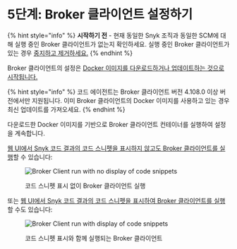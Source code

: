 # 5단계: Broker 클라이언트 설정하기

{% hint style="info" %}
**시작하기 전** - 현재 동일한 Snyk 조직과 동일한 SCM에 대해 실행 중인 Broker 클라이언트가 없는지 확인하세요. 실행 중인 Broker 클라이언트가 있는 경우 [중지하고 제거하세요.](../step-2-removing-an-existing-broker-client.md)
{% endhint %}

Broker 클라이언트의 설정은 [Docker 이미지를 다운로드하거나 업데이트하는 것으로 시작됩니다. ](step-5.1-downloading-or-updating-the-snyk-broker-client-docker-image.md)

{% hint style="info" %}
코드 에이전트는 Broker 클라이언트 버전 4.108.0 이상 버전에서만 지원됩니다. 이미 Broker 클라이언트의 Docker 이미지를 사용하고 있는 경우 최신 업데이트를 가져오세요.
{% endhint %}

다운로드한 Docker 이미지를 기반으로 Broker 클라이언트 컨테이너를 실행하여 설정을 계속합니다.

[웹 UI에서 Snyk 코드 결과의 코드 스니펫을 표시하지 않고도 Broker 클라이언트를 실행](step-5.2a-running-the-broker-client-without-the-code-snippet-display.md)할 수 있습니다:

<figure><img src="../../../../../.gitbook/assets/Broker - Results - without code snippets (1) (1) (1) (1) (1) (1) (1) (1) (1) (1) (1) (1) (1) (1) (1) (1) (1) (1) (1) (1) (1) (1) (1) (1) (1) (1) (1) (1) (1) (1) (1) (1) (1) (1) (1) (1) (4) (1).png" alt="Broker Client run with no display of code snippets"><figcaption><p>코드 스니펫 표시 없이 Broker 클라이언트 실행</p></figcaption></figure>

또는 [웹 UI에서 Snyk 코드 결과의 코드 스니펫을 표시하여 Broker 클라이언트를 실행](step-5.2b-running-the-broker-client-with-the-code-snippets-display.md)할 수도 있습니다:

<figure><img src="../../../../../.gitbook/assets/Broker - Results - with code snippets (1) (1) (1) (1) (1) (1) (1) (1) (1) (1) (1) (1) (1) (1) (1) (1) (1) (1) (1) (1) (1) (1) (1) (1) (1) (1) (1) (1) (1) (2).png" alt="Broker Client run with display of code snippets"><figcaption><p>코드 스니펫 표시와 함께 실행되는 Broker 클라이언트</p></figcaption></figure>
